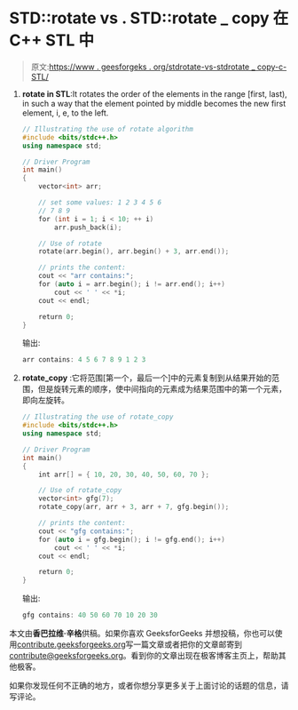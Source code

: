 # STD::rotate vs . STD::rotate _ copy 在 C++ STL 中

> 原文:[https://www . geesforgeks . org/stdrotate-vs-stdrotate _ copy-c-STL/](https://www.geeksforgeeks.org/stdrotate-vs-stdrotate_copy-c-stl/)

1.  **rotate in STL**:It rotates the order of the elements in the range [first, last), in such a way that the element pointed by middle becomes the new first element, i, e, to the left.

    ```cpp
    // Illustrating the use of rotate algorithm
    #include <bits/stdc++.h>
    using namespace std;

    // Driver Program
    int main()
    {
        vector<int> arr;

        // set some values: 1 2 3 4 5 6
        // 7 8 9
        for (int i = 1; i < 10; ++ i)        
            arr.push_back(i);

        // Use of rotate
        rotate(arr.begin(), arr.begin() + 3, arr.end());

        // prints the content:
        cout << "arr contains:";
        for (auto i = arr.begin(); i != arr.end(); i++)
            cout << ' ' << *i;
        cout << endl;

        return 0;
    }
    ```

    输出:

    ```cpp
    arr contains: 4 5 6 7 8 9 1 2 3

    ```

2.  **rotate_copy** :它将范围[第一个，最后一个]中的元素复制到从结果开始的范围，但是旋转元素的顺序，使中间指向的元素成为结果范围中的第一个元素，即向左旋转。

    ```cpp
    // Illustrating the use of rotate_copy
    #include <bits/stdc++.h>
    using namespace std;

    // Driver Program
    int main()
    {
        int arr[] = { 10, 20, 30, 40, 50, 60, 70 };    

        // Use of rotate_copy
        vector<int> gfg(7);
        rotate_copy(arr, arr + 3, arr + 7, gfg.begin());

        // prints the content:
        cout << "gfg contains:";
        for (auto i = gfg.begin(); i != gfg.end(); i++)
            cout << ' ' << *i;
        cout << endl;

        return 0;
    }
    ```

    输出:

    ```cpp
    gfg contains: 40 50 60 70 10 20 30

    ```

本文由**香巴拉维·辛格**供稿。如果你喜欢 GeeksforGeeks 并想投稿，你也可以使用[contribute.geeksforgeeks.org](http://www.contribute.geeksforgeeks.org)写一篇文章或者把你的文章邮寄到 contribute@geeksforgeeks.org。看到你的文章出现在极客博客主页上，帮助其他极客。

如果你发现任何不正确的地方，或者你想分享更多关于上面讨论的话题的信息，请写评论。